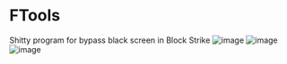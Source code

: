 # FTools
Shitty program for bypass black screen in Block Strike
![image](https://user-images.githubusercontent.com/59924277/90009428-b9510d00-dca6-11ea-956f-d6a27ceab927.png)
![image](https://user-images.githubusercontent.com/59924277/90009460-c53ccf00-dca6-11ea-8018-1e6bf116e13e.png)
![image](https://user-images.githubusercontent.com/59924277/90009499-d5ed4500-dca6-11ea-8acd-35c2638a6e0d.png)
